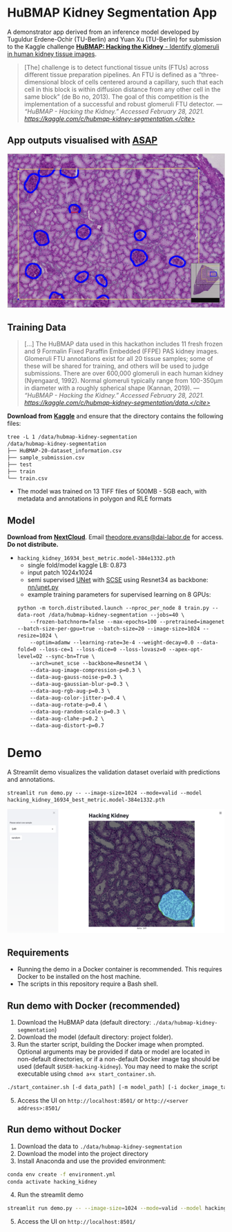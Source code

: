 # HuBMAP Kidney Segmentation App

A demonstrator app derived from an inference model developed by Tuguldur Erdene-Ochir (TU-Berlin) and Yuan Xu (TU-Berlin) for submission to the Kaggle challenge [**HuBMAP: Hacking the Kidney** - Identify glomeruli in human kidney tissue images](https://www.kaggle.com/c/hubmap-kidney-segmentation). 

> [The] challenge is to detect functional tissue units (FTUs) across different tissue preparation pipelines. An FTU is defined as a “three-dimensional block of cells centered around a capillary, such that each cell in this block is within diffusion distance from any other cell in the same block” (de Bo
no, 2013). The goal of this competition is the implementation of a successful and robust glomeruli FTU detector. &mdash; <cite>“HuBMAP - Hacking the Kidney.” Accessed February 28, 2021. https://kaggle.com/c/hubmap-kidney-segmentation.</cite>

## App outputs visualised with [ASAP](https://github.com/GeertLitjens/ASAP)

![](app_screenshot.png)

## Training Data

 > [...] The HuBMAP data used in this hackathon includes 11 fresh frozen and 9 Formalin Fixed Paraffin Embedded (FFPE) PAS kidney images. Glomeruli FTU annotations exist for all 20 tissue samples; some of these will be shared for training, and others will be used to judge submissions.
> There are over 600,000 glomeruli in each human kidney (Nyengaard, 1992). Normal glomeruli typically range from 100-350μm in diameter with a roughly spherical shape (Kannan, 2019).  &mdash; <cite>“HuBMAP - Hacking the Kidney.” Accessed February 28, 2021. https://kaggle.com/c/hubmap-kidney-segmentation/data.</cite>

  **Download from** [**Kaggle**](https://www.kaggle.com/c/hubmap-kidney-segmentation/data) and ensure that the directory contains the following files:

  ```
  tree -L 1 /data/hubmap-kidney-segmentation
  /data/hubmap-kidney-segmentation
  ├── HuBMAP-20-dataset_information.csv
  ├── sample_submission.csv
  ├── test
  ├── train
  └── train.csv
  ```
  
* The model was trained on 13 TIFF files of 500MB - 5GB each, with metadata and annotations in polygon and RLE formats

## Model
  **Download from** [**NextCloud**](https://nx9836.your-storageshare.de/s/HSq8StKLB6WYncy). Email <theodore.evans@dai-labor.de> for access. **Do not distribute.**
* `hacking_kidney_16934_best_metric.model-384e1332.pth`
  * single fold/model kaggle LB: 0.873
  * input patch 1024x1024
  * semi supervised [UNet](https://arxiv.org/abs/1505.04597) with [SCSE](https://arxiv.org/abs/1803.02579) using Resnet34 as backbone: [nn/unet.py](nn/unet.py)
  * example training parameters for supervised learning on 8 GPUs:
  ```
  python -m torch.distributed.launch --nproc_per_node 8 train.py --data-root /data/hubmap-kidney-segmentation --jobs=40 \
      --frozen-batchnorm=false --max-epochs=100 --pretrained=imagenet --batch-size-per-gpu=true --batch-size=20 --image-size=1024 --resize=1024 \
      --optim=adamw --learning-rate=3e-4 --weight-decay=0.0 --data-fold=0 --loss-ce=1 --loss-dice=0 --loss-lovasz=0 --apex-opt-level=O2 --sync-bn=True \
      --arch=unet_scse --backbone=Resnet34 \
      --data-aug-image-compression-p=0.3 \
      --data-aug-gauss-noise-p=0.3 \
      --data-aug-gaussian-blur-p=0.3 \
      --data-aug-rgb-aug-p=0.3 \
      --data-aug-color-jitter-p=0.4 \
      --data-aug-rotate-p=0.4 \
      --data-aug-random-scale-p=0.3 \
      --data-aug-clahe-p=0.2 \
      --data-aug-distort-p=0.7
  ```

# Demo

A Streamlit demo visualizes the validation dataset overlaid with predictions and annotations.
```
streamlit run demo.py -- --image-size=1024 --mode=valid --model hacking_kidney_16934_best_metric.model-384e1332.pth
``` 

![](demo_screenshot.png)

## Requirements

 * Running the demo in a Docker container is recommended. This requires Docker to be installed on the host machine.
 * The scripts in this repository require a Bash shell.

## Run demo with Docker (recommended)
1. Download the HuBMAP data (default directory: `./data/hubmap-kidney-segmentation`)
2. Download the model (default directory: project folder).
3. Run the starter script, building the Docker image when prompted. Optional arguments may be provided if data or model are located in non-default directories, or if a non-default Docker image tag should be used (default `$USER-hacking-kidney`). You may need to make the script executable using `chmod a+x start_container.sh`.
  ```bash
  ./start_container.sh [-d data_path] [-m model_path] [-i docker_image_tag] demo
  ```

5. Access the UI on `http://localhost:8501/` or `http://<server address>:8501/`

## Run demo without Docker
1. Download the data to `./data/hubmap-kidney-segmentation`
2. Download the model into the project directory
3. Install Anaconda and use the provided environment:
  ```bash
  conda env create -f environment.yml
  conda activate hacking_kidney
  ```
4. Run the streamlit demo 
  ```bash
  streamlit run demo.py -- --image-size=1024 --mode=valid --model hacking_kidney_16934_best_metric.model-384e1332.pth
  ```
5. Access the UI on `http://localhost:8501/`
